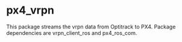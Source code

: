 # px4_vrpn
This package streams the vrpn data from Optitrack to PX4. Package dependencies are vrpn_client_ros and px4_ros_com. 

